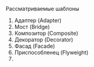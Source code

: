 Рассматриваемые шаблоны

1. Адаптер (Adapter)
2. Мост (Bridge)
3. Композитор (Composite)
4. Декоратор (Decorator)
5. Фасад (Facade)
6. Приспособленец (Flyweight)
7. 